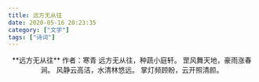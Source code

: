 ```yaml
---
title: 远方无从往
date: 2020-05-16 20:23:35
category: ["文学"]
tags: ["诗词"]
---
```

<center>
**远方无从往**
作者：寒青
<!--more-->
远方无从往，种蔬小庭轩。
罡风舞天地，豪雨涨春涧。
风静云高洁，水清林悠远。
掌灯频顾盼，云开照清颜。
</center>
